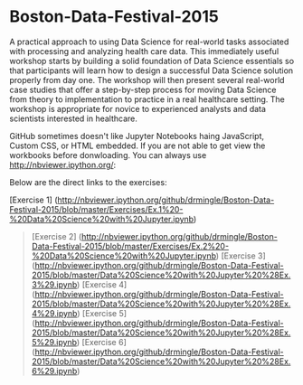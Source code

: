 # Boston-Data-Festival-2015
A practical approach to using Data Science for real-world tasks associated with processing and analyzing health care data. This immediately useful workshop starts by building a solid foundation of Data Science essentials so that participants will learn how to design a successful Data Science solution properly from day one. The workshop will then present several real-world case studies that offer a step-by-step process for moving Data Science from theory to implementation to practice in a real healthcare setting. The workshop is appropriate for novice to experienced analysts and data scientists interested in healthcare.

GitHub sometimes doesn't like Jupyter Notebooks haing JavaScript, Custom CSS, or HTML embedded. If you are not able to get view the workbooks before donwloading. You can always use http://nbviewer.ipython.org/:

Below are the direct links to the exercises:
>
[Exercise 1] (http://nbviewer.ipython.org/github/drmingle/Boston-Data-Festival-2015/blob/master/Exercises/Ex.1%20-%20Data%20Science%20with%20Jupyter.ipynb)
>[Exercise 2] (http://nbviewer.ipython.org/github/drmingle/Boston-Data-Festival-2015/blob/master/Exercises/Ex.2%20-%20Data%20Science%20with%20Jupyter.ipynb)
>[Exercise 3] (http://nbviewer.ipython.org/github/drmingle/Boston-Data-Festival-2015/blob/master/Data%20Science%20with%20Jupyter%20%28Ex.3%29.ipynb)
>[Exercise 4] (http://nbviewer.ipython.org/github/drmingle/Boston-Data-Festival-2015/blob/master/Data%20Science%20with%20Jupyter%20%28Ex.4%29.ipynb)
>[Exercise 5] (http://nbviewer.ipython.org/github/drmingle/Boston-Data-Festival-2015/blob/master/Data%20Science%20with%20Jupyter%20%28Ex.5%29.ipynb)
>[Exercise 6] (http://nbviewer.ipython.org/github/drmingle/Boston-Data-Festival-2015/blob/master/Data%20Science%20with%20Jupyter%20%28Ex.6%29.ipynb)



